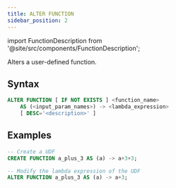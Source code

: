```yaml
---
title: ALTER FUNCTION
sidebar_position: 2
---
```

import FunctionDescription from '@site/src/components/FunctionDescription';

<FunctionDescription description="Introduced or updated: v1.2.116"/>

Alters a user-defined function.

## Syntax

```sql
ALTER FUNCTION [ IF NOT EXISTS ] <function_name> 
    AS (<input_param_names>) -> <lambda_expression> 
    [ DESC='<description>' ]
```

## Examples

```sql
-- Create a UDF
CREATE FUNCTION a_plus_3 AS (a) -> a+3+3;

-- Modify the lambda expression of the UDF
ALTER FUNCTION a_plus_3 AS (a) -> a+3;
```